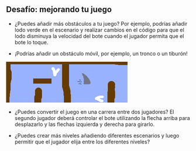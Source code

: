## Desafío: mejorando tu juego

- ¿Puedes añadir más obstáculos a tu juego? Por ejemplo, podrías añadir lodo verde en el escenario y realizar cambios en el código para que el lodo disminuya la velocidad del bote cuando el jugador permita que el bote lo toque.

- ¡Podrías añadir un obstáculo móvil, por ejemplo, un tronco o un tiburón!

![captura de pantalla](images/boat-obstacles.png)

- ¿Puedes convertir el juego en una carrera entre dos jugadores? El segundo jugador deberá controlar el bote utilizando la flecha arriba para desplazarlo y las flechas izquierda y derecha para girarlo.

- ¿Puedes crear más niveles añadiendo diferentes escenarios y luego permitir que el jugador elija entre los diferentes niveles?